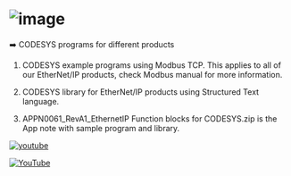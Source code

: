 #  ![image](https://github.com/user-attachments/assets/24ea3315-8733-457b-b579-3fb9f229bc2b)

➡️ CODESYS programs for different products

1. CODESYS example programs using Modbus TCP. This applies to all of our EtherNet/IP products, check Modbus manual for more information. 

2. CODESYS library for EtherNet/IP products using Structured Text language.

3. APPN0061_RevA1_EthernetIP Function blocks for CODESYS.zip is the App note with sample program and library.

   
 <a target="_blank" href="https://www.youtube.com/@Applied-motion" style="display: inline-block;"><img src="[https://img.shields.io/badge/youtube-logo?style=for-the-badge&logo=youtube&logoColor=white&color=%23cc0000](https://www.youtube.com/watch?v=AJ5lRY3rzUo&list=PLA1J90-MlwYe_7ezgWlgshdCeob6Go83Z)" alt="youtube" /></a></p>

[![YouTube](https://img.shields.io/badge/YouTube-FF0000?style=for-the-badge&logo=youtube&logoColor=white)]([https://www.youtube.com/yourchannel](https://www.youtube.com/watch?v=AJ5lRY3rzUo&list=PLA1J90-MlwYe_7ezgWlgshdCeob6Go83Z))
